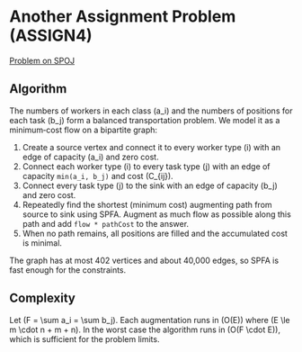 # Another Assignment Problem (ASSIGN4)

[Problem on SPOJ](https://www.spoj.com/problems/ASSIGN4/)

## Algorithm

The numbers of workers in each class \(a_i\) and the numbers of positions for
each task \(b_j\) form a balanced transportation problem.  We model it as a
minimum‑cost flow on a bipartite graph:

1. Create a source vertex and connect it to every worker type \(i\) with an
   edge of capacity \(a_i\) and zero cost.
2. Connect each worker type \(i\) to every task type \(j\) with an edge of
   capacity `min(a_i, b_j)` and cost \(C_{ij}\).
3. Connect every task type \(j\) to the sink with an edge of capacity
   \(b_j\) and zero cost.
4. Repeatedly find the shortest (minimum cost) augmenting path from source to
   sink using SPFA.  Augment as much flow as possible along this path and add
   `flow * pathCost` to the answer.
5. When no path remains, all positions are filled and the accumulated cost is
   minimal.

The graph has at most 402 vertices and about 40,000 edges, so SPFA is fast
enough for the constraints.

## Complexity

Let \(F = \sum a_i = \sum b_j\).  Each augmentation runs in
\(O(E)\) where \(E \le m \cdot n + m + n\).  In the worst case the algorithm
runs in \(O(F \cdot E)\), which is sufficient for the problem limits.
